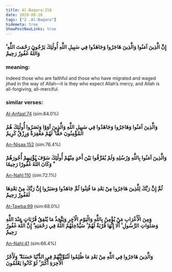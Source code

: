 ```yaml
---
title: Al-Baqara:218
date: 2019-09-18
tags: ["2 .Al-Baqara"]
hidemeta: true 
ShowPostNavLinks: true 
---
```

### إِنَّ الَّذِينَ آمَنُوا وَالَّذِينَ هَاجَرُوا وَجَاهَدُوا فِي سَبِيلِ اللَّهِ أُولَٰئِكَ يَرْجُونَ رَحْمَتَ اللَّهِ ۚ وَاللَّهُ غَفُورٌ رَحِيمٌ
### meaning: 
Indeed those who are faithful and those who have migrated and waged jihad in the way of Allah—it is they who expect Allah’s mercy, and Allah is all-forgiving, all-merciful.
### similar verses: 

[Al-Anfaal:74](/8/74) (sim:84.0%)

### وَالَّذِينَ آمَنُوا وَهَاجَرُوا وَجَاهَدُوا فِي سَبِيلِ اللَّهِ وَالَّذِينَ آوَوْا وَنَصَرُوا أُولَٰئِكَ هُمُ الْمُؤْمِنُونَ حَقًّا ۚ لَهُمْ مَغْفِرَةٌ وَرِزْقٌ كَرِيمٌ

[An-Nisaa:152](/4/152) (sim:76.4%)

### وَالَّذِينَ آمَنُوا بِاللَّهِ وَرُسُلِهِ وَلَمْ يُفَرِّقُوا بَيْنَ أَحَدٍ مِنْهُمْ أُولَٰئِكَ سَوْفَ يُؤْتِيهِمْ أُجُورَهُمْ ۗ وَكَانَ اللَّهُ غَفُورًا رَحِيمًا

[An-Nahl:110](/16/110) (sim:72.1%)

### ثُمَّ إِنَّ رَبَّكَ لِلَّذِينَ هَاجَرُوا مِنْ بَعْدِ مَا فُتِنُوا ثُمَّ جَاهَدُوا وَصَبَرُوا إِنَّ رَبَّكَ مِنْ بَعْدِهَا لَغَفُورٌ رَحِيمٌ

[At-Tawba:99](/9/99) (sim:68.0%)

### وَمِنَ الْأَعْرَابِ مَنْ يُؤْمِنُ بِاللَّهِ وَالْيَوْمِ الْآخِرِ وَيَتَّخِذُ مَا يُنْفِقُ قُرُبَاتٍ عِنْدَ اللَّهِ وَصَلَوَاتِ الرَّسُولِ ۚ أَلَا إِنَّهَا قُرْبَةٌ لَهُمْ ۚ سَيُدْخِلُهُمُ اللَّهُ فِي رَحْمَتِهِ ۗ إِنَّ اللَّهَ غَفُورٌ رَحِيمٌ

[An-Nahl:41](/16/41) (sim:66.4%)

### وَالَّذِينَ هَاجَرُوا فِي اللَّهِ مِنْ بَعْدِ مَا ظُلِمُوا لَنُبَوِّئَنَّهُمْ فِي الدُّنْيَا حَسَنَةً ۖ وَلَأَجْرُ الْآخِرَةِ أَكْبَرُ ۚ لَوْ كَانُوا يَعْلَمُونَ
